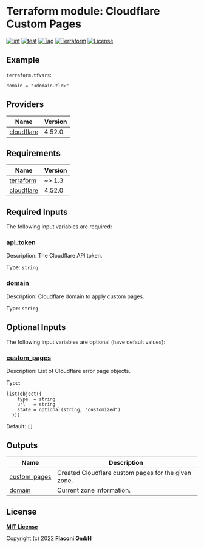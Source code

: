 # Terraform module: Cloudflare Custom Pages


[![lint](https://github.com/flaconi/terraform-cloudflare-custom-pages/workflows/lint/badge.svg)](https://github.com/flaconi/terraform-cloudflare-custom-pages/actions?query=workflow%3Alint)
[![test](https://github.com/flaconi/terraform-cloudflare-custom-pages/workflows/test/badge.svg)](https://github.com/flaconi/terraform-cloudflare-custom-pages/actions?query=workflow%3Atest)
[![Tag](https://img.shields.io/github/tag/flaconi/terraform-cloudflare-custom-pages.svg)](https://github.com/flaconi/terraform-cloudflare-custom-pages/releases)
[![Terraform](https://img.shields.io/badge/Terraform--registry-cloudflare--page--rules-brightgreen.svg)](https://registry.terraform.io/modules/flaconi/custom-pages/cloudflare/)
[![License](https://img.shields.io/badge/license-MIT-blue.svg)](https://opensource.org/licenses/MIT)

## Example

`terraform.tfvars`:
```hcl
domain = "<domain.tld>"

```

<!-- TFDOCS_HEADER_START -->


<!-- TFDOCS_HEADER_END -->

<!-- TFDOCS_PROVIDER_START -->
## Providers

| Name | Version |
|------|---------|
| <a name="provider_cloudflare"></a> [cloudflare](#provider\_cloudflare) | 4.52.0 |

<!-- TFDOCS_PROVIDER_END -->

<!-- TFDOCS_REQUIREMENTS_START -->
## Requirements

| Name | Version |
|------|---------|
| <a name="requirement_terraform"></a> [terraform](#requirement\_terraform) | ~> 1.3 |
| <a name="requirement_cloudflare"></a> [cloudflare](#requirement\_cloudflare) | 4.52.0 |

<!-- TFDOCS_REQUIREMENTS_END -->

<!-- TFDOCS_INPUTS_START -->
## Required Inputs

The following input variables are required:

### <a name="input_api_token"></a> [api\_token](#input\_api\_token)

Description: The Cloudflare API token.

Type: `string`

### <a name="input_domain"></a> [domain](#input\_domain)

Description: Cloudflare domain to apply custom pages.

Type: `string`

## Optional Inputs

The following input variables are optional (have default values):

### <a name="input_custom_pages"></a> [custom\_pages](#input\_custom\_pages)

Description: List of Cloudflare error page objects.

Type:

```hcl
list(object({
    type  = string
    url   = string
    state = optional(string, "customized")
  }))
```

Default: `[]`

<!-- TFDOCS_INPUTS_END -->

<!-- TFDOCS_OUTPUTS_START -->
## Outputs

| Name | Description |
|------|-------------|
| <a name="output_custom_pages"></a> [custom\_pages](#output\_custom\_pages) | Created Cloudflare custom pages for the given zone. |
| <a name="output_domain"></a> [domain](#output\_domain) | Current zone information. |

<!-- TFDOCS_OUTPUTS_END -->

## License

**[MIT License](LICENSE)**

Copyright (c) 2022 **[Flaconi GmbH](https://github.com/flaconi)**
